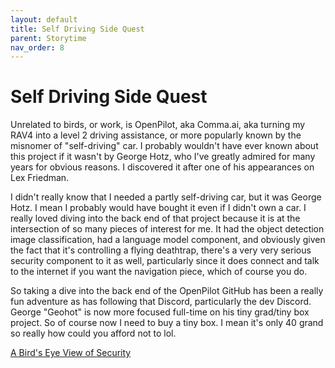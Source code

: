 ```yaml
---
layout: default
title: Self Driving Side Quest
parent: Storytime
nav_order: 8
---
```


# Self Driving Side Quest

Unrelated to birds, or work, is OpenPilot, aka Comma.ai, aka turning my RAV4 into a level 2 driving assistance, or more popularly known by the misnomer of "self-driving" car. I probably wouldn't have ever known about this project if it wasn't by George Hotz, who I've greatly admired for many years for obvious reasons. I discovered it after one of his appearances on Lex Friedman. 

I didn't really know that I needed a partly self-driving car, but it was George Hotz. I mean I probably would have bought it even if I didn't own a car. I really loved diving into the back end of that project because it is at the intersection of so many pieces of interest for me. It had the object detection image classification, had a language model component, and obviously given the fact that it's controlling a flying deathtrap, there's a very very serious security component to it as well, particularly since it does connect and talk to the internet if you want the navigation piece, which of course you do. 

So taking a dive into the back end of the OpenPilot GitHub has been a really fun adventure as has following that Discord, particularly the dev Discord. George "Geohot" is now more focused full-time on his tiny grad/tiny box project. So of course now I need to buy a tiny box. I mean it's only 40 grand so really how could you afford not to lol.

[A Bird's Eye View of Security](/Portfolio/Storytime/a-birds-eye-view-of-security.html)
